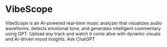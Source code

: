 # VibeScope
VibeScope is an AI-powered real-time music analyzer that visualizes audio waveforms, detects emotional tone, and generates intelligent commentary using GPT. Upload any track and watch it come alive with dynamic visuals and AI-driven mood insights.         Ask ChatGPT
